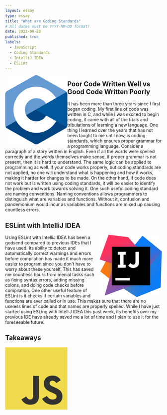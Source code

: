 ```yaml
---
layout: essay
type: essay
title: "What are Coding Standards"
# All dates must be YYYY-MM-DD format!
date: 2022-09-20
published: true
labels:
  - JavaScript
  - Coding Standards
  - IntelliJ IDEA
  - ESLint
---
```


<img align="left" width="200px" src="../img/e28-coding-standards/C.png">

## Poor Code Written Well vs Good Code Written Poorly
It has been more than three years since I first began coding. My first line of code was written in C, and while I was excited to begin coding, it came with all of the trials and tribulations of learning a new language. One thing I learned over the years that has not been taught to me until now, is coding standards, which ensures proper grammar for a programming language. Consider a paragraph of a story written in English. Even if all the words were spelled correctly and the words themselves make sense, if proper grammar is not present, then it is hard to understand. The same logic can be applied to programming as well. If your code works properly, but coding standards are not applied, no one will understand what is happening and how it works, making it harder for changes to be made. On the other hand, if code does not work but is written using coding standards, it will be easier to identify the problem and work towards solving it. One such useful coding standard are naming conventions. Naming conventions allows programmers to distinguish what are variables and functions. Without it, confusion and pandemonium would incur as variables and functions are mixed up causing countless errors.

## ESLint with IntelliJ IDEA
<img align="right" width="200px" src="../img/e28-coding-standards/IntelliJ_IDEA_Icon.png">Using ESLint with IntelliJ IDEA has been a godsend compared to previous IDEs that I have used. Its ability to detect and automatically correct warnings and errors before compilation has made it much more easier to program since you don't have to worry about these yourself. This has saved me countless hours from menial tasks such as fixing syntax errors, adding missing colons, and doing code checks before compilation. One other useful feature of ESLint is it checks if certain variables and functions are ever called or in use. This makes sure that there are no useless lines of code and that names are properly spelled. While I have just started using ESLing with IntelliJ IDEA this past week, its benefits over my previous IDE have already saved me a lot of time and I plan to use it for the foreseeable future. 

## Takeaways
<img align="left" width="200px" src="../img/JavaScript.png">